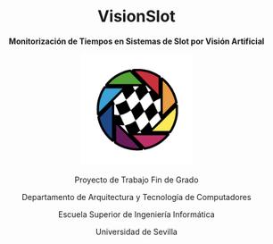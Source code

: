 <h1 align="center">VisionSlot</h1>

<p align="center"><b>Monitorización de Tiempos en Sistemas de Slot por Visión Artificial</b></p>

<p align="center">
  <img src="images/logo.png" alt="Logo de VisionSlot" width="200">
</p>

<p align="center">Proyecto de Trabajo Fin de Grado</p>
<p align="center">Departamento de Arquitectura y Tecnología de Computadores</p>
<p align="center">Escuela Superior de Ingeniería Informática</p>
<p align="center">Universidad de Sevilla</p>
